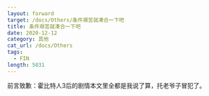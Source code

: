 ```yaml
---
layout: forward
target: /docs/Others/条件艰苦就凑合一下吧
title: 条件艰苦就凑合一下吧
date: 2020-12-12
category: 其他
cat_url: /docs/Others
tags: 
  - FIN
length: 5031
---
```


前言致歉：霍比特人3后的剧情本文里全都是我说了算，托老爷子冒犯了。
